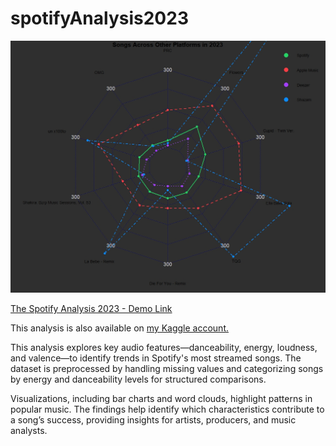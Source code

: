 # spotifyAnalysis2023

[](https://github.com/Borakarayel/spotifyAnalysis/blob/main/4.1.Graph.jpeg)
<img src="https://github.com/Borakarayel/spotifyAnalysis/blob/main/4.1.Graph.jpeg">

<a href="https://borakarayel.github.io/spotifyAnalysis/spotifyProject_.html" target="_blank">The Spotify Analysis 2023 - Demo Link</a>

This analysis is also available on <a href="https://www.kaggle.com/code/borakarayel/spotify-project-2023" target="_blank"> my Kaggle account.</a>

This analysis explores key audio features—danceability, energy, loudness, and valence—to identify trends in Spotify's most streamed songs. The dataset is preprocessed by handling missing values and categorizing songs by energy and danceability levels for structured comparisons.

Visualizations, including bar charts and word clouds, highlight patterns in popular music. The findings help identify which characteristics contribute to a song’s success, providing insights for artists, producers, and music analysts.


